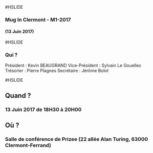 #HSLIDE

### Mug In Clermont - M1-2017
#### (13 Juin 2017)

#HSLIDE
### Qui ?
Président : Kevin BEAUGRAND
Vice-Président : Sylvain Le Gouellec
Trésorier : Pierre Plagnes
Secrétaire : Jérôme Bolot

#HSLIDE
## Quand ?
### 13 Juin 2017 de 18H30 à 20H00
## Où ?
### Salle de conférence de Prizee (22 allée Alan Turing, 63000 Clermont-Ferrand)
